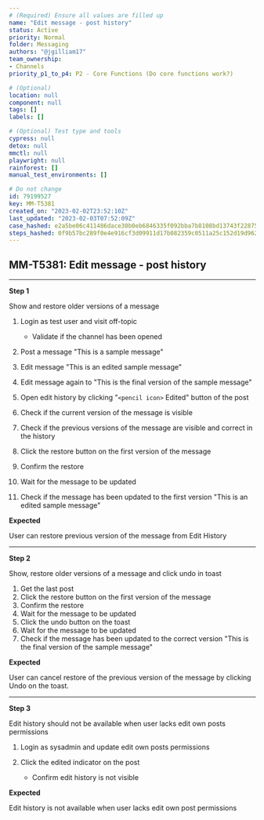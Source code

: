```yaml
---
# (Required) Ensure all values are filled up
name: "Edit message - post history"
status: Active
priority: Normal
folder: Messaging
authors: "@jgilliam17"
team_ownership: 
- Channels
priority_p1_to_p4: P2 - Core Functions (Do core functions work?)

# (Optional)
location: null
component: null
tags: []
labels: []

# (Optional) Test type and tools
cypress: null
detox: null
mmctl: null
playwright: null
rainforest: []
manual_test_environments: []

# Do not change
id: 79199527
key: MM-T5381
created_on: "2023-02-02T23:52:10Z"
last_updated: "2023-02-03T07:52:09Z"
case_hashed: e2a5be06c411486dace30b0eb6846335f092bba7b8108bd13743f228758d2ea275a343678bf7766186106b59012a1e29
steps_hashed: 0f9b57bc289f0e4e916cf3d09911d17b082359c0511a25c152d19d9628ceb721412ad5f173dc954d96055cb5d8e8bcfa
---
```


<!-- (Auto-generated) Based on frontmatter's "key" and "name" -->

## MM-T5381: Edit message - post history

---

**Step 1**

Show and restore older versions of a message

1. Login as test user and visit off-topic

   - Validate if the channel has been opened

2. Post a message "This is a sample message"

3. Edit message "This is an edited sample message"

4. Edit message again to "This is the final version of the sample message"

5. Open edit history by clicking "`<pencil icon>` Edited" button of the post

6. Check if the current version of the message is visible

7. Check if the previous versions of the message are visible and correct in the history

8. Click the restore button on the first version of the message

9. Confirm the restore

10. Wait for the message to be updated

11. Check if the message has been updated to the first version "This is an edited sample message"

**Expected**

User can restore previous version of the message from Edit History

---

**Step 2**

Show, restore older versions of a message and click undo in toast

1. Get the last post
2. Click the restore button on the first version of the message
3. Confirm the restore
4. Wait for the message to be updated
5. Click the undo button on the toast
6. Wait for the message to be updated
7. Check if the message has been updated to the correct version "This is the final version of the sample message"

**Expected**

User can cancel restore of the previous version of the message by clicking Undo on the toast.

---

**Step 3**

Edit history should not be available when user lacks edit own posts permissions

1. Login as sysadmin and update edit own posts permissions

2. Click the edited indicator on the post

   - Confirm edit history is not visible

**Expected**

Edit history is not available when user lacks edit own post permissions
